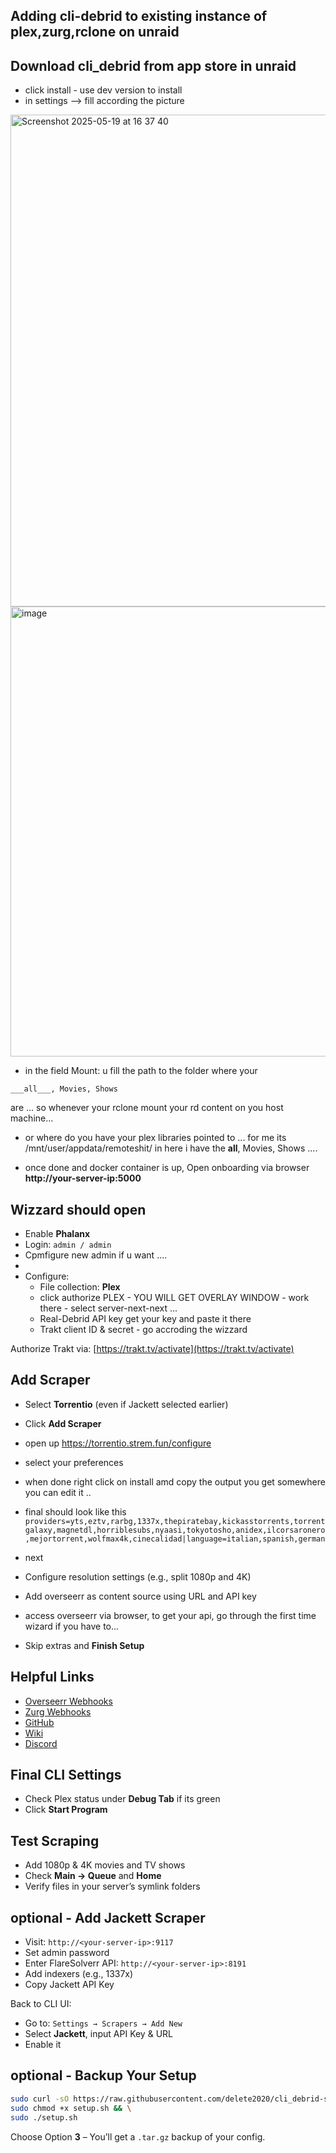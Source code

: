 ## Adding cli-debrid to existing instance of plex,zurg,rclone on unraid

## Download cli_debrid from app store in unraid
- click install - use dev version to install
- in settings --> fill according the picture 

<img width="787" alt="Screenshot 2025-05-19 at 16 37 40" src="https://github.com/user-attachments/assets/5db5ff71-d138-4434-b9e4-2bf938741b04" />

<img width="720" alt="image" src="https://github.com/user-attachments/assets/99928a70-1946-4eef-837b-b97299d18629" />

- in the field Mount: u fill the path to the folder where your 

```___all___, Movies, Shows```

are ... so whenever your rclone mount your rd content on you host machine... 

- or where do you have your plex libraries pointed to ... for me its /mnt/user/appdata/remoteshit/ in here i have the __all__, Movies, Shows .... 

- once done and docker container is up, Open onboarding via browser **http://your-server-ip:5000**

## Wizzard should open

- Enable **Phalanx**
- Login: `admin / admin`
- Cpmfigure new admin if u want ....
- 
- Configure:
  - File collection: **Plex**
  - click authorize PLEX - YOU WILL GET OVERLAY WINDOW - work there - select server-next-next ...
  - Real-Debrid API key get your key and paste it there
  - Trakt client ID & secret - go accroding the wizzard

Authorize Trakt via: [https://trakt.tv/activate](https://trakt.tv/activate)

## Add Scraper

- Select **Torrentio** (even if Jackett selected earlier)
- Click **Add Scraper**

- open up https://torrentio.strem.fun/configure
- select your preferences
- when done right click on install amd copy the output you get somewhere you can edit it ..

- final should look like this
   ```providers=yts,eztv,rarbg,1337x,thepiratebay,kickasstorrents,torrentgalaxy,magnetdl,horriblesubs,nyaasi,tokyotosho,anidex,ilcorsaronero,mejortorrent,wolfmax4k,cinecalidad|language=italian,spanish,german```

- next 

- Configure resolution settings (e.g., split 1080p and 4K)
- Add overseerr as content source using URL and API key
- access overseerr via browser, to get your api, go through the first time wizard if you have to...
- Skip extras and **Finish Setup**

## Helpful Links

- [Overseerr Webhooks](https://github.com/godver3/cli_debrid/wiki/Webhooks#overseerr)
- [Zurg Webhooks](https://github.com/godver3/cli_debrid/wiki/Webhooks#zurg)
- [GitHub](https://github.com/godver3/cli_debrid)
- [Wiki](https://github.com/godver3/cli_debrid/wiki)
- [Discord](https://discord.gg/ynqnXGJ4hU)

## Final CLI Settings


- Check Plex  status under **Debug Tab** if its green
- Click **Start Program**

## Test Scraping

- Add 1080p & 4K movies and TV shows
- Check **Main → Queue** and **Home**
- Verify files in your server’s symlink folders


## optional - Add Jackett Scraper

- Visit: `http://<your-server-ip>:9117`
- Set admin password
- Enter FlareSolverr API: `http://<your-server-ip>:8191`
- Add indexers (e.g., 1337x)
- Copy Jackett API Key

Back to CLI UI:
- Go to: `Settings → Scrapers → Add New`
- Select **Jackett**, input API Key & URL
- Enable it

## optional - Backup Your Setup

```bash
sudo curl -sO https://raw.githubusercontent.com/delete2020/cli_debrid-setup-/main/setup.sh && \
sudo chmod +x setup.sh && \
sudo ./setup.sh
```

Choose Option **3** – You’ll get a `.tar.gz` backup of your config.
